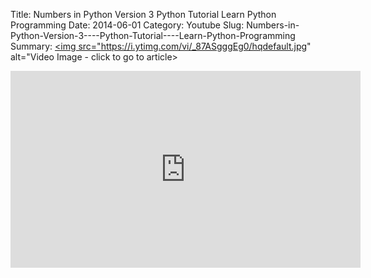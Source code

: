 Title: Numbers in Python Version 3    Python Tutorial    Learn Python Programming
Date: 2014-06-01
Category: Youtube
Slug: Numbers-in-Python-Version-3----Python-Tutorial----Learn-Python-Programming
Summary: <a href="/Numbers-in-Python-Version-3----Python-Tutorial----Learn-Python-Programming.html"><img src="https://i.ytimg.com/vi/_87ASgggEg0/hqdefault.jpg" alt="Video Image - click to go to article></a>

<iframe width="560" height="315" src="https://www.youtube.com/embed/_87ASgggEg0" title="YouTube video player" frameborder="0" allow="accelerometer; autoplay; clipboard-write; encrypted-media; gyroscope; picture-in-picture" allowfullscreen></iframe>

